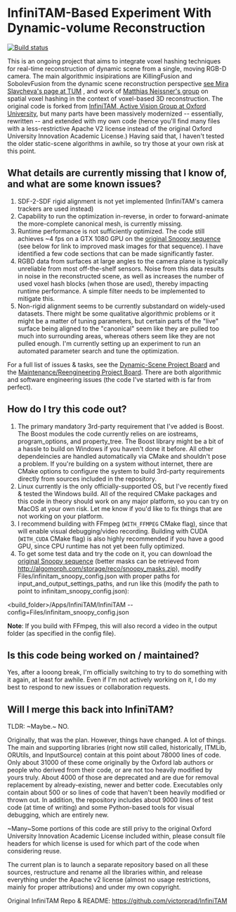 # InfiniTAM-Based Experiment With Dynamic-volume Reconstruction

[![Build status](https://ci.appveyor.com/api/projects/status/v5thuymftuu7i750/branch/master?svg=true)](https://ci.appveyor.com/project/Algomorph/infinitam/branch/master)

This is an ongoing project that aims to integrate voxel hashing techniques for real-time reconstruction of dynamic scene from a single, moving RGB-D camera. The main algorithmic insipirations are KillingFusion and SobolevFusion from the dynamic scene reconstruction perspective [see Mira Slavcheva's page at TUM](http://campar.in.tum.de/Main/MiraSlavcheva) , and work of [Matthias Neissner's group](https://niessnerlab.org/publications.html) on spatial voxel hashing in the context of voxel-based 3D reconstruction. The original code is forked from [InfiniTAM, Active Vision Group at Oxford University](http://www.robots.ox.ac.uk/~victor/infinitam/), but many parts have been massively modernized -- essentially, rewritten -- and extended with my own code (hence you'll find many files with a less-restrictive Apache V2 license instead of the original Oxford University Innovation Academic License.) Having said that, I haven't tested the older static-scene algorithms in awhile, so try those at your own risk at this point.

## What details are currently missing that I know of, and what are some known issues?

1. SDF-2-SDF rigid alignment is not yet implemented (InfiniTAM's camera trackers are used instead)
2. Capability to run the optimization in-reverse, in order to forward-animate the more-complete canonical mesh, is currently missing.
3. Runtime performance is not sufficiently optimized. The code still achieves ~4 fps on a GTX 1080 GPU on the [original Snoopy sequence](http://campar.in.tum.de/personal/slavcheva/deformable-dataset/index.html) (see below for link to improved mask images for that sequence). I have identified a few code sections that can be made significantly faster.
4. RGBD data from surfaces at large angles to the camera plane is typically unreliable from most off-the-shelf sensors. Noise from this data results in noise in the reconstructed scene, as well as increases the number of used voxel hash blocks (when those are used), thereby impacting runtime performance. A simple filter needs to be implemented to mitigate this.
5. Non-rigid alignment seems to be currently substandard on widely-used datasets. There might be some qualitative algorithmic problems or it might be a matter of tuning parameters, but certain parts of the "live" surface being aligned to the "canonical" seem like they are pulled too much into surrounding areas, whereas others seem like they are not pulled enough. I'm currently setting up an experiment to run an automated parameter search and tune the optimization.

For a full list of issues & tasks, see the [Dynamic-Scene Project Board](https://github.com/Algomorph/InfiniTAM/projects/1) and the [Maintenance/Reengineering Project Board]( https://github.com/Algomorph/InfiniTAM/projects/2). There are both algorithmic and software engineering issues (the code I've started with is far from perfect).

## How do I try this code out?

1. The primary mandatory 3rd-party requirement that I've added is Boost. The Boost modules the code currently relies on are iostreams, program_options, and property_tree. The Boost library might be a bit of a hassle to build on Windows if you haven't done it before. All other dependeincies are handled automatically via CMake and shouldn't pose a problem. If you're building on a system without internet, there are CMake options to configure the system to build 3rd-party requirements directly from sources included in the repository.
2. Linux currently is the only officially-supported OS, but I've recently fixed & tested the Windows build. All of the required CMake packages and this code in theory should work on any major platform, so you can try on MacOS at your own risk. Let me know if you'd like to fix things that are not working on your platform.
3. I recommend building with FFmpeg (```WITH_FFMPEG``` CMake flag), since that will enable visual debugging/video recording. Building with CUDA (```WITH_CUDA``` CMake flag) is also highly recommended if you have a good GPU, since CPU runtime has not yet been fully optimized. 
4. To get some test data and try the code on it, you can download the [original Snoopy sequence](http://campar.in.tum.de/personal/slavcheva/deformable-dataset/index.html) (better masks can be retrieved from http://algomorph.com/storage/reco/snoopy_masks.zip), modify Files/infinitam_snoopy_config.json with proper paths for input_and_output_settings_paths, and run like this (modify the path to point to infinitam_snoopy_config.json):

<build_folder>/Apps/InfiniTAM/InfiniTAM --config=Files/infinitam_snoopy_config.json

**Note**: If you build with FFmpeg, this will also record a video in the output folder (as specified in the config file).

## Is this code being worked on / maintained?

Yes, after a looong break, I'm officially switching to try to do something with it again, at least for awhile. Even if I'm not actively working on it, I do my best to respond to new issues or collaboration requests.

## Will I merge this back into InfiniTAM?

TLDR: ~Maybe.~ NO.

Originally, that was the plan. However, things have changed. A lot of things. The main and supporting libraries (right now still called, historically, ITMLib, ORUtils, and InputSource) contain at this point about 78000 lines of code. Only about 31000 of these come originally by the Oxford lab authors or people who derived from their code, or are not too heavily modified by yours truly. About 4000 of those are deprecated and are due for removal replacement by already-existing, newer and better code. Executables only contain about 500 or so lines of code that haven't been heavily modified or thrown out. In addition, the repository includes about 9000 lines of test code (at time of writing) and some Python-based tools for visual debugging, which are entirely new.

~Many~Some portions of this code are still privy to the original Oxford University Innovation Academic License included within, please consult file headers for which license is used for which part of the code when considering reuse.

The current plan is to launch a separate repository based on all these sources, restructure and rename all the libraries within, and release everything under the Apache v2 license (almost no usage restrictions, mainly for proper attributions) and under my own copyright.

Original InfiniTAM Repo & README: https://github.com/victorprad/InfiniTAM
